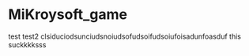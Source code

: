 # MiKroysoft_game

test
test2
clsiduciodsunciudsnoiudsofudsoifudsoiufoisadunfoasduf
this suckkkksss

